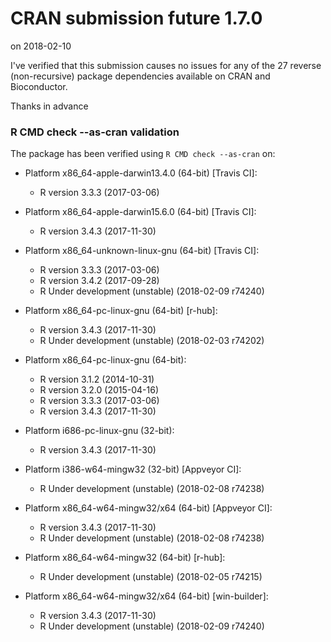 # CRAN submission future 1.7.0

on 2018-02-10

I've verified that this submission causes no issues for any of the
27 reverse (non-recursive) package dependencies available on CRAN
and Bioconductor.

Thanks in advance


### R CMD check --as-cran validation

The package has been verified using `R CMD check --as-cran` on:

* Platform x86_64-apple-darwin13.4.0 (64-bit) [Travis CI]:
  - R version 3.3.3 (2017-03-06)

* Platform x86_64-apple-darwin15.6.0 (64-bit) [Travis CI]:
  - R version 3.4.3 (2017-11-30)

* Platform x86_64-unknown-linux-gnu (64-bit) [Travis CI]:
  - R version 3.3.3 (2017-03-06)
  - R version 3.4.2 (2017-09-28)
  - R Under development (unstable) (2018-02-09 r74240)

* Platform x86_64-pc-linux-gnu (64-bit) [r-hub]:
  - R version 3.4.3 (2017-11-30)
  - R Under development (unstable) (2018-02-03 r74202)

* Platform x86_64-pc-linux-gnu (64-bit):
  - R version 3.1.2 (2014-10-31)
  - R version 3.2.0 (2015-04-16)
  - R version 3.3.3 (2017-03-06)
  - R version 3.4.3 (2017-11-30)

* Platform i686-pc-linux-gnu (32-bit):
  - R version 3.4.3 (2017-11-30)

* Platform i386-w64-mingw32 (32-bit) [Appveyor CI]:
  - R Under development (unstable) (2018-02-08 r74238)

* Platform x86_64-w64-mingw32/x64 (64-bit) [Appveyor CI]:
  - R version 3.4.3 (2017-11-30)
  - R Under development (unstable) (2018-02-08 r74238)

* Platform x86_64-w64-mingw32 (64-bit) [r-hub]:
  - R Under development (unstable) (2018-02-05 r74215)

* Platform x86_64-w64-mingw32/x64 (64-bit) [win-builder]:
  - R version 3.4.3 (2017-11-30)
  - R Under development (unstable) (2018-02-09 r74240)
